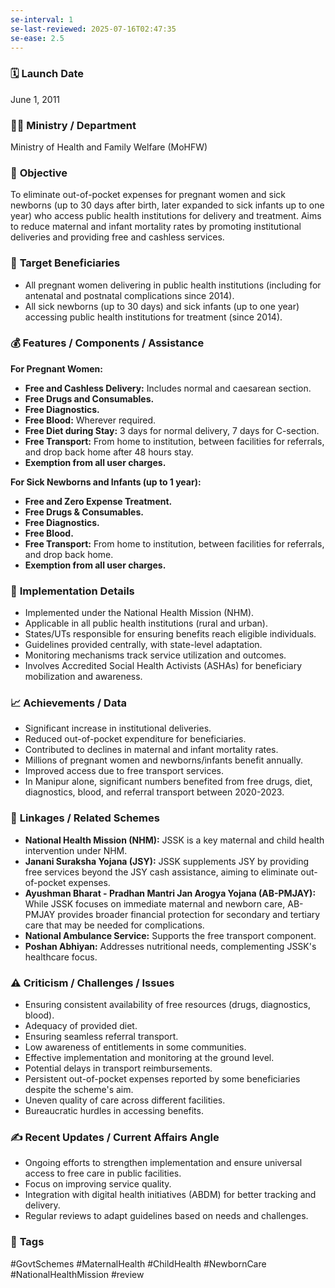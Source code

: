 ```yaml
---
se-interval: 1
se-last-reviewed: 2025-07-16T02:47:35
se-ease: 2.5
---
```



### 🗓️ **Launch Date**
June 1, 2011

### 🧑‍🏫 **Ministry / Department**
Ministry of Health and Family Welfare (MoHFW)

### 🎯 **Objective**
To eliminate out-of-pocket expenses for pregnant women and sick newborns (up to 30 days after birth, later expanded to sick infants up to one year) who access public health institutions for delivery and treatment. Aims to reduce maternal and infant mortality rates by promoting institutional deliveries and providing free and cashless services.

### 👥 **Target Beneficiaries**
- All pregnant women delivering in public health institutions (including for antenatal and postnatal complications since 2014).
- All sick newborns (up to 30 days) and sick infants (up to one year) accessing public health institutions for treatment (since 2014).

### 💰 **Features / Components / Assistance**
**For Pregnant Women:**
- **Free and Cashless Delivery:** Includes normal and caesarean section.
- **Free Drugs and Consumables.**
- **Free Diagnostics.**
- **Free Blood:** Wherever required.
- **Free Diet during Stay:** 3 days for normal delivery, 7 days for C-section.
- **Free Transport:** From home to institution, between facilities for referrals, and drop back home after 48 hours stay.
- **Exemption from all user charges.**

**For Sick Newborns and Infants (up to 1 year):**
- **Free and Zero Expense Treatment.**
- **Free Drugs & Consumables.**
- **Free Diagnostics.**
- **Free Blood.**
- **Free Transport:** From home to institution, between facilities for referrals, and drop back home.
- **Exemption from all user charges.**

### 📍 **Implementation Details**
- Implemented under the National Health Mission (NHM).
- Applicable in all public health institutions (rural and urban).
- States/UTs responsible for ensuring benefits reach eligible individuals.
- Guidelines provided centrally, with state-level adaptation.
- Monitoring mechanisms track service utilization and outcomes.
- Involves Accredited Social Health Activists (ASHAs) for beneficiary mobilization and awareness.

### 📈 **Achievements / Data**
- Significant increase in institutional deliveries.
- Reduced out-of-pocket expenditure for beneficiaries.
- Contributed to declines in maternal and infant mortality rates.
- Millions of pregnant women and newborns/infants benefit annually.
- Improved access due to free transport services.
- In Manipur alone, significant numbers benefited from free drugs, diet, diagnostics, blood, and referral transport between 2020-2023.

### 🧩 **Linkages / Related Schemes**
- **National Health Mission (NHM):** JSSK is a key maternal and child health intervention under NHM.
- **Janani Suraksha Yojana (JSY):** JSSK supplements JSY by providing free services beyond the JSY cash assistance, aiming to eliminate out-of-pocket expenses.
- **Ayushman Bharat - Pradhan Mantri Jan Arogya Yojana (AB-PMJAY):** While JSSK focuses on immediate maternal and newborn care, AB-PMJAY provides broader financial protection for secondary and tertiary care that may be needed for complications.
- **National Ambulance Service:** Supports the free transport component.
- **Poshan Abhiyan:** Addresses nutritional needs, complementing JSSK's healthcare focus.

### ⚠️ **Criticism / Challenges / Issues**
- Ensuring consistent availability of free resources (drugs, diagnostics, blood).
- Adequacy of provided diet.
- Ensuring seamless referral transport.
- Low awareness of entitlements in some communities.
- Effective implementation and monitoring at the ground level.
- Potential delays in transport reimbursements.
- Persistent out-of-pocket expenses reported by some beneficiaries despite the scheme's aim.
- Uneven quality of care across different facilities.
- Bureaucratic hurdles in accessing benefits.

### ✍️ **Recent Updates / Current Affairs Angle**
- Ongoing efforts to strengthen implementation and ensure universal access to free care in public facilities.
- Focus on improving service quality.
- Integration with digital health initiatives (ABDM) for better tracking and delivery.
- Regular reviews to adapt guidelines based on needs and challenges.

### 🔗 **Tags**
#GovtSchemes #MaternalHealth #ChildHealth #NewbornCare #NationalHealthMission
#review